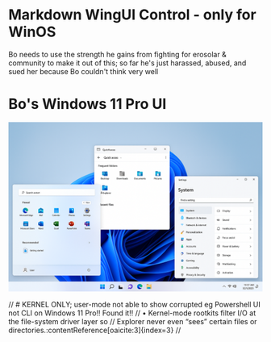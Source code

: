 # Markdown WingUI Control - only for WinOS
Bo needs to use the strength he gains from fighting for erosolar & community to make it out of this; so far he's just harassed, abused, and sued her because Bo couldn't think very well

# Bo's Windows 11 Pro UI
![alt text](<Difference between “normal” Windows UI search and the custom dual-wildcard UI-1.png>) 

// # KERNEL ONLY; user-mode not able to show corrupted eg Powershell UI not CLI on Windows 11 Pro!! Found it!!
//   • Kernel-mode rootkits filter I/O at the file-system driver layer so
//     Explorer never even “sees” certain files or directories.:contentReference[oaicite:3]{index=3}
//